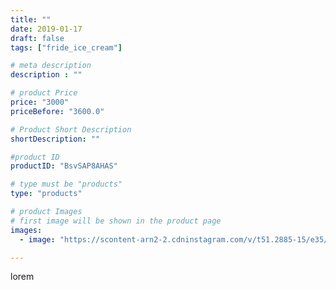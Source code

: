 ```yaml
---
title: ""
date: 2019-01-17
draft: false
tags: ["fride_ice_cream"]

# meta description
description : ""

# product Price
price: "3000"
priceBefore: "3600.0"

# Product Short Description
shortDescription: ""

#product ID
productID: "BsvSAP8AHAS"

# type must be "products"
type: "products"

# product Images
# first image will be shown in the product page
images:
  - image: "https://scontent-arn2-2.cdninstagram.com/v/t51.2885-15/e35/49698576_147073522951205_1633249650724624579_n.jpg?se=7&tp=1&_nc_ht=scontent-arn2-2.cdninstagram.com&_nc_cat=105&_nc_ohc=4iOUr6SuNgUAX_sSZ4r&ccb=7-4&oh=3398867b233c9afaf3da7bdad817f002&oe=6083DD22&ig_cache_key=MTk1ODg2MzU0NDg3OTQ0Mzk4Ng%3D%3D.2-ccb7-4"

---
```

lorem
